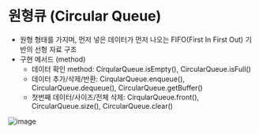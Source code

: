 # 원형큐 (Circular Queue)

- 원형 형태를 가지며, 먼저 넣은 데이터가 먼저 나오는 FIFO(First In First Out) 기반의 선형 자료 구조
- 구현 메서드 (method)
  - 데이터 확인 method: CirqularQueue.isEmpty(), CircularQueue.isFull()
  - 데이터 추가/삭제/반환: CirqularQueue.enqueue(), CircularQueue.dequeue(), CircularQueue.getBuffer()
  - 첫번째 데이터/사이즈/전체 삭제: CirqularQueue.front(), CircularQueue.size(), CircularQueue.clear()


![image](https://user-images.githubusercontent.com/121809824/227263799-0c81e229-72c7-432e-ba20-adbc0c53ca9f.png)



